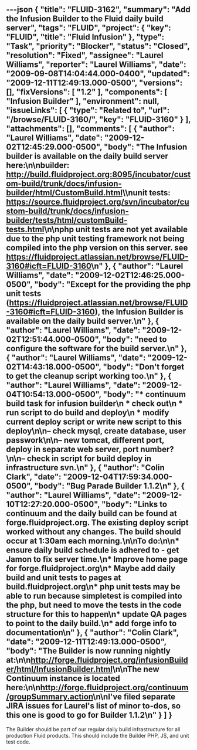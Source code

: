 ---json
{
  "title": "FLUID-3162",
  "summary": "Add the Infusion Builder to the Fluid daily build server",
  "tags": "FLUID",
  "project": {
    "key": "FLUID",
    "title": "Fluid Infusion"
  },
  "type": "Task",
  "priority": "Blocker",
  "status": "Closed",
  "resolution": "Fixed",
  "assignee": "Laurel Williams",
  "reporter": "Laurel Williams",
  "date": "2009-09-08T14:04:44.000-0400",
  "updated": "2009-12-11T12:49:13.000-0500",
  "versions": [],
  "fixVersions": [
    "1.2"
  ],
  "components": [
    "Infusion Builder"
  ],
  "environment": null,
  "issueLinks": [
    {
      "type": "Related to",
      "url": "/browse/FLUID-3160/",
      "key": "FLUID-3160"
    }
  ],
  "attachments": [],
  "comments": [
    {
      "author": "Laurel Williams",
      "date": "2009-12-02T12:45:29.000-0500",
      "body": "The Infusion builder is available on the daily build server here:\n\nbuilder: <http://build.fluidproject.org:8095/incubator/custom-build/trunk/docs/infusion-builder/html/CustomBuild.html>\\\nunit tests: <https://source.fluidproject.org/svn/incubator/custom-build/trunk/docs/infusion-builder/tests/html/customBuild-tests.html>\n\nphp unit tests are not yet available due to the php unit testing framework not being compiled into the php version on this server. see <https://fluidproject.atlassian.net/browse/FLUID-3160#icft=FLUID-3160>\n"
    },
    {
      "author": "Laurel Williams",
      "date": "2009-12-02T12:46:25.000-0500",
      "body": "Except for the providing the php unit tests (<https://fluidproject.atlassian.net/browse/FLUID-3160#icft=FLUID-3160>), the Infusion Builder is available on the daily build server.\n"
    },
    {
      "author": "Laurel Williams",
      "date": "2009-12-02T12:51:44.000-0500",
      "body": "need to configure the software for the build server.\n"
    },
    {
      "author": "Laurel Williams",
      "date": "2009-12-02T14:43:18.000-0500",
      "body": "Don't forget to get the cleanup script working too.\n"
    },
    {
      "author": "Laurel Williams",
      "date": "2009-12-04T10:54:13.000-0500",
      "body": "* continuum build task for infusion builder\n  * check out\n  * run script to do build and deploy\n    * modify current deploy script or write new script to this deploy\n\n– check mysql, create database, user passwork\n\n– new tomcat, different port, deploy in separate web server, port number?\n\n– check in script for build deploy in infrastructure svn.\n"
    },
    {
      "author": "Colin Clark",
      "date": "2009-12-04T17:59:34.000-0500",
      "body": "Bug Parade Builder 1.1.2\n"
    },
    {
      "author": "Laurel Williams",
      "date": "2009-12-10T12:27:20.000-0500",
      "body": "Links to continuum and the daily build can be found at forge.fluidproject.org. The existing deploy script worked without any changes. The build should occur at 1:30am each morning.\n\nTo do:\n\n* ensure daily build schedule is adhered to - get Jamon to fix server time.\n* Improve home page for forge.fluidproject.org\n* Maybe add daily build and unit tests to pages at build.fluidproject.org\n* php unit tests may be able to run because simpletest is compiled into the php, but need to move the tests in the code structure for this to happen\n* update QA pages to point to the daily build.\n* add forge info to documentation\n"
    },
    {
      "author": "Colin Clark",
      "date": "2009-12-11T12:49:13.000-0500",
      "body": "The Builder is now running nightly at:\n\n<http://forge.fluidproject.org/infusionBuilder/html/InfusionBuilder.html>\n\nThe new Continuum instance is located here:\n\n<http://forge.fluidproject.org/continuum/groupSummary.action>\n\nI've filed separate JIRA issues for Laurel's list of minor to-dos, so this one is good to go for Builder 1.1.2\n"
    }
  ]
}
---
The Builder should be part of our regular daily build infrastructure for all production Fluid products. This should include the Builder PHP, JS, and unit test code.&#x20;

        